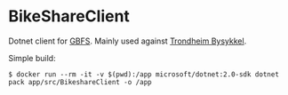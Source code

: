 BikeShareClient
===

Dotnet client for [GBFS](https://github.com/NABSA/gbfs).
Mainly used against [Trondheim Bysykkel](https://trondheimbysykkel.no/open-data).

Simple build:
```
$ docker run --rm -it -v $(pwd):/app microsoft/dotnet:2.0-sdk dotnet pack app/src/BikeshareClient -o /app
```
